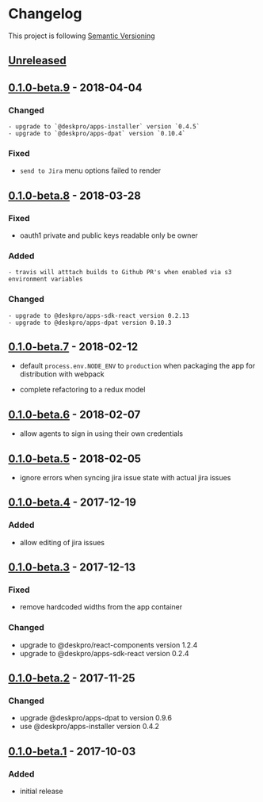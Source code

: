 # Changelog

This project is following [Semantic Versioning](http://semver.org)

## [Unreleased][]

## [0.1.0-beta.9][] - 2018-04-04

### Changed

    - upgrade to `@deskpro/apps-installer` version `0.4.5`
    - upgrade to `@deskpro/apps-dpat` version `0.10.4`

### Fixed

 - `send to Jira` menu options failed to render

## [0.1.0-beta.8][] - 2018-03-28

### Fixed

 - oauth1 private and public keys readable only be owner

### Added

    - travis will atttach builds to Github PR's when enabled via s3 environment variables

### Changed

    - upgrade to @deskpro/apps-sdk-react version 0.2.13
    - upgrade to @deskpro/apps-dpat version 0.10.3

## [0.1.0-beta.7][] - 2018-02-12

 - default `process.env.NODE_ENV` to `production` when packaging the app for distribution with webpack
   
 - complete refactoring to a redux model   

## [0.1.0-beta.6][] - 2018-02-07

- allow agents to sign in using their own credentials

## [0.1.0-beta.5][] - 2018-02-05

 - ignore errors when syncing jira issue state with actual jira issues

## [0.1.0-beta.4][] - 2017-12-19

### Added

 - allow editing of jira issues

## [0.1.0-beta.3][] - 2017-12-13

### Fixed

 - remove hardcoded widths from the app container

### Changed  
 - upgrade to @deskpro/react-components version 1.2.4
 - upgrade to @deskpro/apps-sdk-react version 0.2.4

## [0.1.0-beta.2][] - 2017-11-25

### Changed

- upgrade @deskpro/apps-dpat to version 0.9.6
- use @deskpro/apps-installer version 0.4.2


## [0.1.0-beta.1][] - 2017-10-03

### Added

 - initial release
 
[Unreleased]: https://github.com/DeskproApps/jira/compare/v0.1.0-beta.9...HEAD
[0.1.0-beta.9]: https://github.com/DeskproApps/jira/compare/v0.1.0-beta.8...v0.1.0-beta.9
[0.1.0-beta.8]: https://github.com/DeskproApps/jira/compare/v0.1.0-beta.7...v0.1.0-beta.8
[0.1.0-beta.7]: https://github.com/DeskproApps/jira/compare/v0.1.0-beta.6...v0.1.0-beta.7
[0.1.0-beta.6]: https://github.com/DeskproApps/jira/compare/v0.1.0-beta.5...v0.1.0-beta.6
[0.1.0-beta.5]: https://github.com/DeskproApps/jira/compare/v0.1.0-beta.4...v0.1.0-beta.5
[0.1.0-beta.4]: https://github.com/DeskproApps/jira/compare/v0.1.0-beta.3...v0.1.0-beta.4
[0.1.0-beta.3]: https://github.com/DeskproApps/jira/compare/v0.1.0-beta.2...v0.1.0-beta.3
[0.1.0-beta.2]: https://github.com/DeskproApps/jira/compare/v0.1.0-beta.1...v0.1.0-beta.2
[0.1.0-beta.1]: https://github.com/DeskproApps/jira/compare/master...v0.1.0-beta.1
